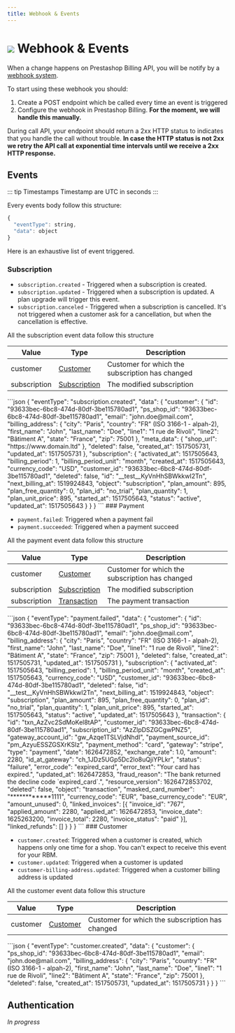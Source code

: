 ```yaml
---
title: Webhook & Events
---
```


<Block>

# ![](/assets/images/common/logo-condensed-sm.png) Webhook & Events

</Block>

<Block>


When a change happens on Prestashop Billing API, you will be notify by a [webhook system](https://en.wikipedia.org/wiki/Webhook).

To start using these webhook you should:
1. Create a POST endpoint which be called every time an event is triggered
2. Configure the webhook in Prestashop Billing. **For the moment, we will handle this manually.**

During call API, your endpoint should return a 2xx HTTP status to indicates that you handle the call without trouble. **In case the HTTP status is not 2xx we retry the API call at exponential time intervals until we receive a 2xx HTTP response.**

</Block>

<Block>

## Events

::: tip Timestamps
Timestamp are UTC in seconds
::: 

Every events body follow this structure:

```js
{
  "eventType": string,
  "data": object
}
```

Here is an exhaustive list of event triggered.


### Subscription

* `subscription.created` - Triggered when a subscription is created.
* `subscription.updated` - Triggered when a subscription is updated. A plan upgrade will trigger this event.
* `subscription.canceled` - Triggered when a subscription is cancelled. It's not triggered when a customer ask for a cancellation, but when the cancellation is effective.

All the subscription event data follow this structure

| Value        | Type | Description |
| ------------ | ---- | ----------- |
| customer     | [Customer](https://apidocs.chargebee.com/docs/api/customers?prod_cat_ver=1#customer_attributes) | Customer for which the subscription has changed |
| subscription | [Subscription](https://apidocs.chargebee.com/docs/api/subscriptions?prod_cat_ver=1#subscription_attributes) | The modified subscription |


<Example>
```json
{
  "eventType": "subscription.created",
  "data": {
    "customer": {
      "id": "93633bec-6bc8-474d-80df-3be115780ad1",
      "ps_shop_id": "93633bec-6bc8-474d-80df-3be115780ad1",
      "email": "john.doe@mail.com",
      "billing_address": {
        "city": "Paris",
        "country": "FR" (ISO 3166-1 - alpah-2),
        "first_name": "John",
        "last_name": "Doe",
        "line1": "1 rue de Rivoli",
        "line2": "Bâtiment A",
        "state": "France", 
        "zip": 75001
      },
      "meta_data": {
        "shop_url": "https://www.domain.ltd"
      },
      "deleted": false,
      "created_at": 1517505731,
      "updated_at": 1517505731
    },
    "subscription": {
      "activated_at": 1517505643,
      "billing_period": 1,
      "billing_period_unit": "month",
      "created_at": 1517505643,
      "currency_code": "USD",
      "customer_id": "93633bec-6bc8-474d-80df-3be115780ad1",
      "deleted": false,
      "id": "__test__KyVnHhSBWkkwI2Tn",
      "next_billing_at": 1519924843,
      "object": "subscription",
      "plan_amount": 895,
      "plan_free_quantity": 0,
      "plan_id": "no_trial",
      "plan_quantity": 1,
      "plan_unit_price": 895,
      "started_at": 1517505643,
      "status": "active",
      "updated_at": 1517505643
    }
  }
}
```
</Example>

</Block>

<Block>
### Payment

* `payment.failed`: Triggered when a payment fail
* `payment.succeeded`: Triggered when a payment succeed


All the payment event data follow this structure

| Value        | Type | Description |
| ------------ | ---- | ----------- |
| customer     | [Customer](https://apidocs.chargebee.com/docs/api/customers?prod_cat_ver=1#customer_attributes) | Customer for which the subscription has changed |
| subscription | [Subscription](https://apidocs.chargebee.com/docs/api/subscriptions?prod_cat_ver=1#subscription_attributes) | The modified subscription |
| subscription | [Transaction](https://apidocs.chargebee.com/docs/api/transactions?prod_cat_ver=1#transaction_attributes) | The payment transaction |



<Example>
```json
{
  "eventType": "payment.failed",
  "data": {
    "customer": {
      "id": "93633bec-6bc8-474d-80df-3be115780ad1",
      "ps_shop_id": "93633bec-6bc8-474d-80df-3be115780ad1",
      "email": "john.doe@mail.com",
      "billing_address": {
        "city": "Paris",
        "country": "FR" (ISO 3166-1 - alpah-2),
        "first_name": "John",
        "last_name": "Doe",
        "line1": "1 rue de Rivoli",
        "line2": "Bâtiment A",
        "state": "France", 
        "zip": 75001
      },
      "deleted": false,
      "created_at": 1517505731,
      "updated_at": 1517505731
    },
    "subscription": {
      "activated_at": 1517505643,
      "billing_period": 1,
      "billing_period_unit": "month",
      "created_at": 1517505643,
      "currency_code": "USD",
      "customer_id": "93633bec-6bc8-474d-80df-3be115780ad1",
      "deleted": false,
      "id": "__test__KyVnHhSBWkkwI2Tn",
      "next_billing_at": 1519924843,
      "object": "subscription",
      "plan_amount": 895,
      "plan_free_quantity": 0,
      "plan_id": "no_trial",
      "plan_quantity": 1,
      "plan_unit_price": 895,
      "started_at": 1517505643,
      "status": "active",
      "updated_at": 1517505643
    },
    "transaction": {
      "id": "txn_AzZvc2SdMoKel8tAP",
      "customer_id": "93633bec-6bc8-474d-80df-3be115780ad1",
      "subscription_id": "AzZlpDSZGCgwPNZ5",
      "gateway_account_id": "gw_Azqe1TSLVjdNhdI",
      "payment_source_id": "pm_AzyuESSZGSXrKSlz",
      "payment_method": "card",
      "gateway": "stripe",
      "type": "payment",
      "date": 1626472852,
      "exchange_rate": 1.0,
      "amount": 2280,
      "id_at_gateway": "ch_1JDz5UGp5Dc2lo8uQjiYPLkr",
      "status": "failure",
      "error_code": "expired_card",
      "error_text": "Your card has expired.",
      "updated_at": 1626472853,
      "fraud_reason": "The bank returned the decline code `expired_card`.",
      "resource_version": 1626472853702,
      "deleted": false,
      "object": "transaction",
      "masked_card_number": "************1111",
      "currency_code": "EUR",
      "base_currency_code": "EUR",
      "amount_unused": 0,
      "linked_invoices": [{
          "invoice_id": "767",
          "applied_amount": 2280,
          "applied_at": 1626472853,
          "invoice_date": 1625263200,
          "invoice_total": 2280,
          "invoice_status": "paid"
      }],
      "linked_refunds": []
    }
  }
}
```
</Example>

</Block>


<Block>
### Customer

* `customer.created`: Triggered when a customer is created, which happens only one time for a shop. You can't expect to receive this event for your RBM.
* `customer.updated`: Triggered when a customer is updated
* `customer-billing-address.updated`: Triggered when a customer billing address is updated

All the customer event data follow this structure

| Value        | Type | Description |
| ------------ | ---- | ----------- |
| customer     | [Customer](https://apidocs.chargebee.com/docs/api/customers?prod_cat_ver=1#customer_attributes) | Customer for which the subscription has changed |

<Example>
```json
{
  "eventType": "customer.created",
  "data": {
    "customer": {
      "ps_shop_id": "93633bec-6bc8-474d-80df-3be115780ad1",
      "email": "john.doe@mail.com",
      "billing_address": {
        "city": "Paris",
        "country": "FR" (ISO 3166-1 - alpah-2),
        "first_name": "John",
        "last_name": "Doe",
        "line1": "1 rue de Rivoli",
        "line2": "Bâtiment A",
        "state": "France",
        "zip": 75001
      },
      "deleted": false,
      "created_at": 1517505731,
      "updated_at": 1517505731
    }
  }
}
```
</Example>

</Block>

## Authentication

*In progress*

